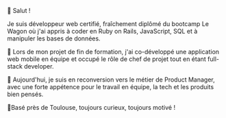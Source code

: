 👋 Salut !

Je suis développeur web certifié, fraîchement diplômé du bootcamp Le Wagon où j'ai appris à coder en Ruby on Rails, JavaScript, SQL et à manipuler les bases de données.

🚀 Lors de mon projet de fin de formation, j'ai co-développé une application web mobile en équipe et occupé le rôle de chef de projet tout en étant full-stack developer.

🎯 Aujourd'hui, je suis en reconversion vers le métier de Product Manager, avec une forte appétence pour le travail en équipe, la tech et les produits bien pensés.

📍Basé près de Toulouse, toujours curieux, toujours motivé !

<!--
**Rems31/Rems31** is a ✨ _special_ ✨ repository because its `README.md` (this file) appears on your GitHub profile.

Here are some ideas to get you started:

- 🔭 I’m currently working on ...
- 🌱 I’m currently learning Ruby on Rails
- 👯 I’m looking to collaborate on ...
- 🤔 I’m looking for help with ...
- 💬 Ask me about ...
- 📫 How to reach me: ...
- 😄 Pronouns: ...
- ⚡ Fun fact: ...
-->
